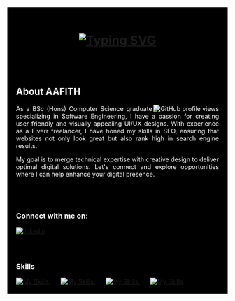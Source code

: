<div id="top" style="background-color: black; color: white; padding: 20px; text-align: center;">
    <h1>
        <a href="https://git.io/typing-svg">
            <img src="https://readme-typing-svg.herokuapp.com?font=DM+Serif+Text&size=35&pause=1000&color=FFFFFF&center=true&vCenter=true&width=500&height=70&lines=Hi+Buddy!%F0%9F%98%8A;I'm+MOHAMED+AAFITH!" alt="Typing SVG" />
        </a>
    </h1>
</div>

<div style="background-color: black; color: white; padding: 20px;">
    <h2>About AAFITH</h2>
    <img align="right" alt="GitHub profile views" src="https://komarev.com/ghpvc/?username=aafith&style=flat-square&color=brightgreen" />
    <p align="justify">
        As a BSc (Hons) Computer Science graduate specializing in Software Engineering, I have a passion for creating user-friendly and visually appealing UI/UX designs. With experience as a Fiverr freelancer, I have honed my skills in SEO, ensuring that websites not only look great but also rank high in search engine results.
    </p>
    <p align="justify">
        My goal is to merge technical expertise with creative design to deliver optimal digital solutions. Let's connect and explore opportunities where I can help enhance your digital presence.
    </p>
</div>

<div style="background-color: black; color: white; padding: 20px;">
    <h3>Connect with me on:</h3>
    <div id="social">
        <a href="https://www.linkedin.com/in/aafith" target="_blank">
            <img alt="linkedin" src="https://img.shields.io/badge/linkedin-100000?style=for-the-badge&logo=linkedin&logoColor=FFFFFF&labelColor=0077b5&color=0077b5" />
        </a>
    </div>
</div>

<div style="background-color: black; color: white; padding: 20px;">
    <h3>Skills</h3>
    <div>
        <a href="https://skillicons.dev">
            <img src="https://skillicons.dev/icons?i=html,css,js" alt="My Skills" />
        </a> &nbsp;&nbsp;&nbsp;&nbsp;&nbsp;
        <a href="https://skillicons.dev">
            <img src="https://skillicons.dev/icons?i=react,wordpress,tailwind,bootstrap" alt="My Skills" />
        </a> &nbsp;&nbsp;&nbsp;&nbsp;&nbsp;
        <a href="https://skillicons.dev">
            <img src="https://skillicons.dev/icons?i=git,github" alt="My Skills" />
        </a> &nbsp;&nbsp;&nbsp;&nbsp;&nbsp;
        <a href="https://skillicons.dev">
            <img src="https://skillicons.dev/icons?i=figma,ai" alt="My Skills" />
        </a>
    </div>
</div>
